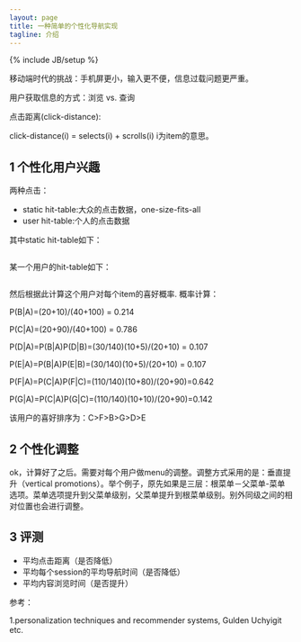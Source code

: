 ```yaml
---
layout: page
title: 一种简单的个性化导航实现
tagline: 介绍
---
```

{% include JB/setup %}

移动端时代的挑战：手机屏更小，输入更不便，信息过载问题更严重。

用户获取信息的方式：浏览 vs. 查询

点击距离(click-distance):

click-distance(i) = selects(i) + scrolls(i)   i为item的意思。

## 1 个性化用户兴趣

两种点击：

- static hit-table:大众的点击数据，one-size-fits-all
- user hit-table:个人的点击数据

其中static hit-table如下：

<figure>
	<a href="http://pic.yupoo.com/wangdren23/FCBSudVA/medish.jpg"><img src="http://pic.yupoo.com/wangdren23/FCBSudVA/medish.jpg" alt=""></a>
</figure>

某一个用户的hit-table如下：

<figure>
	<a href="http://pic.yupoo.com/wangdren23/FCBSJ0Bt/medish.jpg"><img src="http://pic.yupoo.com/wangdren23/FCBSJ0Bt/medish.jpg" alt=""></a>
</figure>

然后根据此计算这个用户对每个item的喜好概率. 概率计算：

P(B|A)=(20+10)/(40+100) = 0.214

P(C|A)=(20+90)/(40+100) = 0.786

P(D|A)=P(B|A)P(D|B)=(30/140)(10+5)/(20+10) = 0.107

P(E|A)=P(B|A)P(E|B)=(30/140)(10+5)/(20+10) = 0.107

P(F|A)=P(C|A)P(F|C)=(110/140)(10+80)/(20+90)=0.642

P(G|A)=P(C|A)P(G|C)=(110/140)(10+10)/(20+90)=0.142

该用户的喜好排序为：C>F>B>G>D>E

## 2 个性化调整

ok，计算好了之后。需要对每个用户做menu的调整。调整方式采用的是：垂直提升（vertical promotions）。举个例子，原先如果是三层：根菜单－父菜单-菜单选项。菜单选项提升到父菜单级别，父菜单提升到根菜单级别。别外同级之间的相对位置也会进行调整。

## 3 评测

- 平均点击距离（是否降低）
- 平均每个session的平均导航时间（是否降低）
- 平均内容浏览时间（是否提升）


参考：

1.personalization techniques and recommender systems, Gulden Uchyigit etc.






